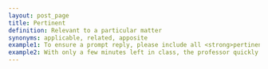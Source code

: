 ```yaml
---
layout: post_page
title: Pertinent
definition: Relevant to a particular matter
synonyms: applicable, related, apposite
example1: To ensure a prompt reply, please include all <strong>pertinent</strong> details in your email.
example2: With only a few minutes left in class, the professor quickly tried to answer the questions <strong>pertinent</strong> to today’s lecture.
---
```

